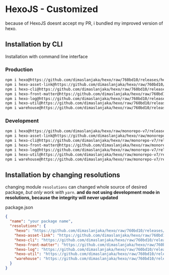 # HexoJS - Customized
because of HexoJS doesnt accept my PR, i bundled my improved version of hexo.

## Installation by CLI
Installation with command line interface

### Production

```bash
npm i hexo@https://github.com/dimaslanjaka/hexo/raw/760bd10/releases/hexo.tgz
npm i hexo-asset-link@https://github.com/dimaslanjaka/hexo/raw/760bd10/releases/hexo-asset-link.tgz
npm i hexo-cli@https://github.com/dimaslanjaka/hexo/raw/760bd10/releases/hexo-cli.tgz
npm i hexo-front-matter@https://github.com/dimaslanjaka/hexo/raw/760bd10/releases/hexo-front-matter.tgz
npm i hexo-log@https://github.com/dimaslanjaka/hexo/raw/760bd10/releases/hexo-log.tgz
npm i hexo-util@https://github.com/dimaslanjaka/hexo/raw/760bd10/releases/hexo-util.tgz
npm i warehouse@https://github.com/dimaslanjaka/hexo/raw/760bd10/releases/warehouse.tgz
```

### Development

```bash
npm i hexo@https://github.com/dimaslanjaka/hexo/raw/monorepo-v7/releases/hexo.tgz
npm i hexo-asset-link@https://github.com/dimaslanjaka/hexo/raw/monorepo-v7/releases/hexo-asset-link.tgz
npm i hexo-cli@https://github.com/dimaslanjaka/hexo/raw/monorepo-v7/releases/hexo-cli.tgz
npm i hexo-front-matter@https://github.com/dimaslanjaka/hexo/raw/monorepo-v7/releases/hexo-front-matter.tgz
npm i hexo-log@https://github.com/dimaslanjaka/hexo/raw/monorepo-v7/releases/hexo-log.tgz
npm i hexo-util@https://github.com/dimaslanjaka/hexo/raw/monorepo-v7/releases/hexo-util.tgz
npm i warehouse@https://github.com/dimaslanjaka/hexo/raw/monorepo-v7/releases/warehouse.tgz
```

## Installation by changing resolutions
changing module `resolutions` can changed whole source of desired package, _but only work with `yarn`_. **and do not using development mode in resolutions, because the integrity will never updated**

package.json
```json
{
  "name": "your package name",
  "resolutions": {
    "hexo": "https://github.com/dimaslanjaka/hexo/raw/760bd10/releases/hexo.tgz",
    "hexo-asset-link": "https://github.com/dimaslanjaka/hexo/raw/760bd10/releases/hexo-asset-link.tgz",
    "hexo-cli": "https://github.com/dimaslanjaka/hexo/raw/760bd10/releases/hexo-cli.tgz",
    "hexo-front-matter": "https://github.com/dimaslanjaka/hexo/raw/760bd10/releases/hexo-front-matter.tgz",
    "hexo-log": "https://github.com/dimaslanjaka/hexo/raw/760bd10/releases/hexo-log.tgz",
    "hexo-util": "https://github.com/dimaslanjaka/hexo/raw/760bd10/releases/hexo-util.tgz",
    "warehouse": "https://github.com/dimaslanjaka/hexo/raw/760bd10/releases/warehouse.tgz"
  }
}
```